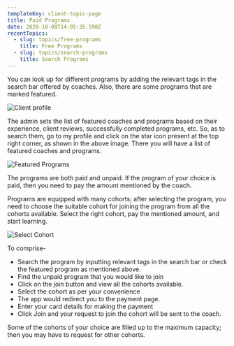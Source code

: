 ```yaml
---
templateKey: client-topic-page
title: Paid Programs
date: 2020-10-08T14:05:35.590Z
recentTopics:
  - slug: topics/free-programs
    title: Free Programs
  - slug: topics/search-programs
    title: Search Programs
---
```

You can look up for different programs by adding the relevant tags in the search bar offered by coaches.  Also, there are some programs that are marked featured. 

![Client profile](/img/client-profile-i.png "Client profile")

The admin sets the list of featured coaches and programs based on their experience, client reviews, successfully completed programs, etc. So, as to search them, go to my profile and click on the star icon present at the top right corner, as shown in the above image. There you will have a list of featured coaches and programs.

![Featured Programs](/img/featured-coaches-programs-i.png "Featured Programs")

The programs are both paid and unpaid. If the program of your choice is paid, then you need to pay the amount mentioned by the coach. 

Programs are equipped with many cohorts; after selecting the program, you need to choose the suitable cohort for joining the program from all the cohorts available. Select the right cohort, pay the mentioned amount, and start learning. 

![Select Cohort](/img/select-cohort-i.png "Select Cohort")

To comprise-

* Search the program by inputting relevant tags in the search bar or check the featured program as mentioned above.
* Find the unpaid program that you would like to join
* Click on the join button and view all the cohorts available. 
* Select the cohort as per your convenience 
* The app would redirect you to the payment page.
* Enter your card details for making the payment
* Click Join and your request to join the cohort will be sent to the coach. 

Some of the cohorts of your choice are filled up to the maximum capacity; then you may have to request for other cohorts.
